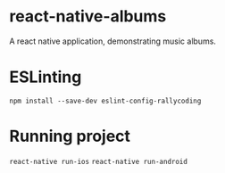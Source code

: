 # react-native-albums
A react native application, demonstrating music albums.

# ESLinting
`npm install --save-dev eslint-config-rallycoding`

# Running project

`react-native run-ios`
`react-native run-android`


